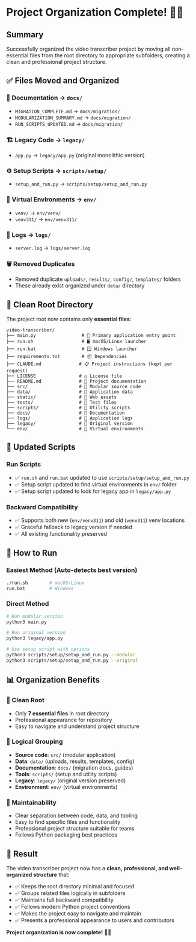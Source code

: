 # Project Organization Complete! 🧹✨

## Summary

Successfully organized the video transcriber project by moving all non-essential files from the root directory to appropriate subfolders, creating a clean and professional project structure.

## ✅ **Files Moved and Organized**

### **📁 Documentation → `docs/`**
- `MIGRATION_COMPLETE.md` → `docs/migration/`
- `MODULARIZATION_SUMMARY.md` → `docs/migration/`  
- `RUN_SCRIPTS_UPDATED.md` → `docs/migration/`

### **🏗️ Legacy Code → `legacy/`**
- `app.py` → `legacy/app.py` (original monolithic version)

### **⚙️ Setup Scripts → `scripts/setup/`**
- `setup_and_run.py` → `scripts/setup/setup_and_run.py`

### **🐍 Virtual Environments → `env/`**
- `venv/` → `env/venv/`
- `venv311/` → `env/venv311/`

### **📝 Logs → `logs/`**
- `server.log` → `logs/server.log`

### **🗑️ Removed Duplicates**
- Removed duplicate `uploads/`, `results/`, `config/`, `templates/` folders
- These already exist organized under `data/` directory

## 🎯 **Clean Root Directory**

The project root now contains only **essential files**:

```
video-transcriber/
├── main.py                 # 🚀 Primary application entry point
├── run.sh                  # 🖥️ macOS/Linux launcher
├── run.bat                 # 🪟 Windows launcher  
├── requirements.txt        # 📦 Dependencies
├── CLAUDE.md              # 📋 Project instructions (kept per request)
├── LICENSE                # ⚖️ License file
├── README.md              # 📖 Project documentation
├── src/                   # 📁 Modular source code
├── data/                  # 📁 Application data
├── static/                # 📁 Web assets
├── tests/                 # 📁 Test files
├── scripts/               # 📁 Utility scripts
├── docs/                  # 📁 Documentation
├── logs/                  # 📁 Application logs
├── legacy/                # 📁 Original version
└── env/                   # 📁 Virtual environments
```

## 🔧 **Updated Scripts**

### **Run Scripts**
- ✅ `run.sh` and `run.bat` updated to use `scripts/setup/setup_and_run.py`
- ✅ Setup script updated to find virtual environments in `env/` folder
- ✅ Setup script updated to look for legacy app in `legacy/app.py`

### **Backward Compatibility**
- ✅ Supports both new (`env/venv311`) and old (`venv311`) venv locations
- ✅ Graceful fallback to legacy version if needed
- ✅ All existing functionality preserved

## 🚀 **How to Run**

### **Easiest Method (Auto-detects best version)**
```bash
./run.sh        # macOS/Linux
run.bat         # Windows
```

### **Direct Method**
```bash
# Run modular version
python3 main.py

# Run original version
python3 legacy/app.py

# Use setup script with options
python3 scripts/setup/setup_and_run.py --modular
python3 scripts/setup/setup_and_run.py --original
```

## 📊 **Organization Benefits**

### **🎯 Clean Root**
- Only **7 essential files** in root directory
- Professional appearance for repository
- Easy to navigate and understand project structure

### **📁 Logical Grouping**
- **Source code**: `src/` (modular application)
- **Data**: `data/` (uploads, results, templates, config)
- **Documentation**: `docs/` (migration docs, guides)
- **Tools**: `scripts/` (setup and utility scripts)
- **Legacy**: `legacy/` (original version preserved)
- **Environment**: `env/` (virtual environments)

### **🔧 Maintainability**
- Clear separation between code, data, and tooling
- Easy to find specific files and functionality
- Professional project structure suitable for teams
- Follows Python packaging best practices

## 🎉 **Result**

The video transcriber project now has a **clean, professional, and well-organized structure** that:

- ✅ Keeps the root directory minimal and focused
- ✅ Groups related files logically in subfolders  
- ✅ Maintains full backward compatibility
- ✅ Follows modern Python project conventions
- ✅ Makes the project easy to navigate and maintain
- ✅ Presents a professional appearance to users and contributors

**Project organization is now complete!** 🧹✨